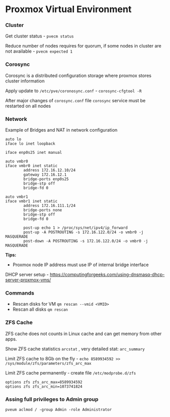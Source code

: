 # Proxmox Virtual Environment

### Cluster

Get cluster status - `pvecm status`

Reduce number of nodes requires for quorum, if some nodes in cluster are not available - `pvecm expected 1`

### Corosync

Corosync is a distributed configuration storage where proxmox stores cluster information

Apply update to `/etc/pve/coronosync.conf` - `corosync-cfgtool -R`

After major changes of `corosync.conf` file `corosync` service must be restarted on all nodes

### Network

Example of Bridges and NAT in network configuration

```
auto lo
iface lo inet loopback

iface enp0s25 inet manual

auto vmbr0
iface vmbr0 inet static
        address 172.16.12.10/24
        gateway 172.16.12.1
        bridge-ports enp0s25
        bridge-stp off
        bridge-fd 0

auto vmbr1
iface vmbr1 inet static
        address 172.16.111.1/24
        bridge-ports none
        bridge-stp off
        bridge-fd 0

        post-up echo 1 > /proc/sys/net/ipv4/ip_forward
        post-up -A POSTROUTING -s 172.16.122.0/24 -o vmbr0 -j MASQUERADE
        post-down -A POSTROUTING -s 172.16.122.0/24 -o vmbr0 -j MASQUERADE

```

**Tips:**

- Proxmox node IP address must use IP of internal bridge interface

DHCP server setup - <https://computingforgeeks.com/using-dnsmasq-dhcp-server-proxmox-vms/>

### Commands

- Rescan disks for VM `qm rescan --vmid <VMID>`
- Rescan all disks `qm rescan`

### ZFS Cache

ZFS cache does not counts in Linux cache and can get memory from other apps. 

Show ZFS cache statistics `arcstat` , very detailed stat: `arc_summary`

Limit ZFS cache to 8Gb on the fly - `echo 8589934592 >> /sys/module/zfs/parameters/zfs_arc_max`

Limit ZFS cache permanently - create file `/etc/modprobe.d/zfs`

```
options zfs zfs_arc_max=8589934592
options zfs zfs_arc_min=1073741824
```

### Assing full privileges to Admin group

```
pveum aclmod / -group Admin -role Administrator
```
